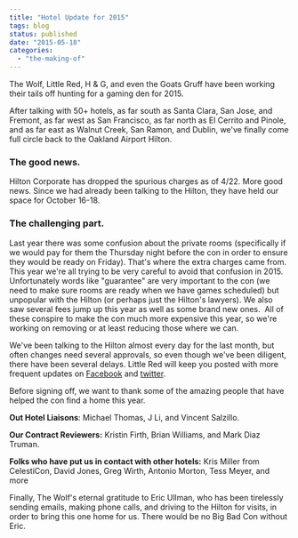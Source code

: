 ```yaml
---
title: "Hotel Update for 2015"
tags: blog
status: published
date: "2015-05-18"
categories: 
  - "the-making-of"
---
```


The Wolf, Little Red, H & G, and even the Goats Gruff have been working their tails off hunting for a gaming den for 2015.

After talking with 50+ hotels, as far south as Santa Clara, San Jose, and Fremont, as far west as San Francisco, as far north as El Cerrito and Pinole, and as far east as Walnut Creek, San Ramon, and Dublin, we've finally come full circle back to the Oakland Airport Hilton.

### The good news.

Hilton Corporate has dropped the spurious charges as of 4/22. More good news. Since we had already been talking to the Hilton, they have held our space for October 16-18.

### The challenging part.

Last year there was some confusion about the private rooms (specifically if we would pay for them the Thursday night before the con in order to ensure they would be ready on Friday). That's where the extra charges came from. This year we're all trying to be very careful to avoid that confusion in 2015. Unfortunately words like "guarantee" are very important to the con (we need to make sure rooms are ready when we have games scheduled) but unpopular with the Hilton (or perhaps just the Hilton's lawyers). We also saw several fees jump up this year as well as some brand new ones.  All of these conspire to make the con much more expensive this year, so we're working on removing or at least reducing those where we can.

We've been talking to the Hilton almost every day for the last month, but often changes need several approvals, so even though we've been diligent, there have been several delays. Little Red will keep you posted with more frequent updates on [Facebook](https://www.facebook.com/BigBadCon) and [twitter](https://twitter.com/bigbadcon).

Before signing off, we want to thank some of the amazing people that have helped the con find a home this year.

**Out Hotel Liaisons**: Michael Thomas, J Li, and Vincent Salzillo.

**Our Contract Reviewers:** Kristin Firth, Brian Williams, and Mark Diaz Truman.

**Folks who have put us in contact with other hotels:** Kris Miller from CelestiCon, David Jones, Greg Wirth, Antonio Morton, Tess Meyer, and more

Finally, The Wolf's eternal gratitude to Eric Ullman, who has been tirelessly sending emails, making phone calls, and driving to the Hilton for visits, in order to bring this one home for us. There would be no Big Bad Con without Eric.
